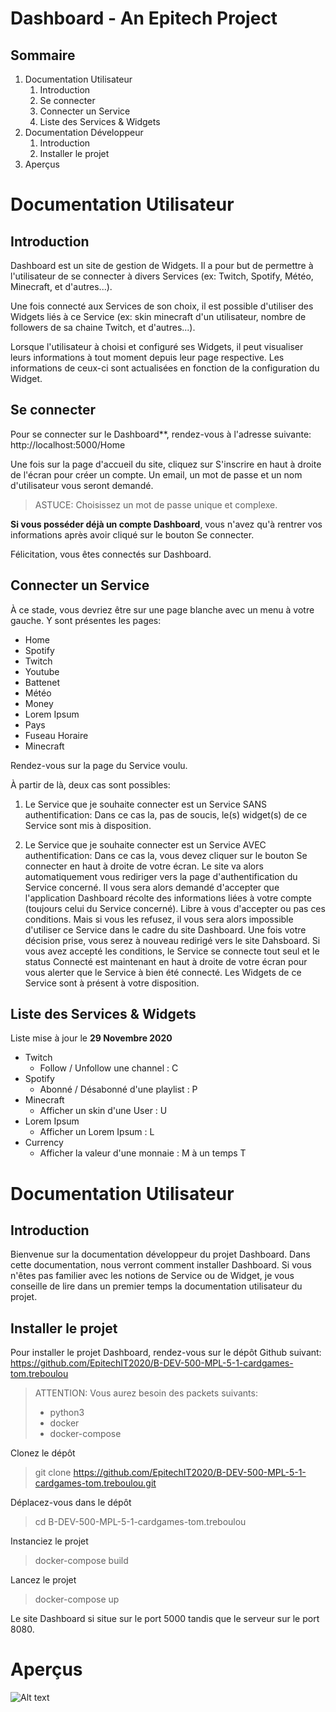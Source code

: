 # Dashboard - An Epitech Project

## Sommaire

 1. Documentation Utilisateur
	 1. Introduction
	 2. Se connecter
	 3. Connecter un Service
	 4. Liste des Services & Widgets
 2. Documentation Développeur
	 1. Introduction
	 2. Installer le projet
 3. Aperçus

# Documentation Utilisateur

## Introduction

Dashboard est un site de gestion de Widgets. Il a pour but de permettre à l'utilisateur de se connecter à divers Services (ex: Twitch, Spotify, Météo, Minecraft, et d'autres...).

Une fois connecté aux Services de son choix, il est possible d'utiliser des Widgets liés à ce Service (ex: skin minecraft d'un utilisateur, nombre de followers de sa chaine Twitch, et d'autres...).

Lorsque l'utilisateur à choisi et configuré ses Widgets, il peut visualiser leurs informations à tout moment depuis leur page respective. Les informations de ceux-ci sont actualisées en fonction de la configuration du Widget.

## Se connecter
Pour se connecter sur le Dashboard**, rendez-vous à l'adresse suivante: http://localhost:5000/Home

Une fois sur la page d'accueil du site, cliquez sur S'inscrire en haut à droite de l'écran pour créer un compte. Un email, un mot de passe et un nom d'utilisateur vous seront demandé.

> ASTUCE: Choisissez un mot de passe unique et complexe.

**Si vous posséder déjà un compte Dashboard**, vous n'avez qu'à rentrer vos informations après avoir cliqué sur le bouton Se connecter.

Félicitation, vous êtes connectés sur Dashboard.

## Connecter un Service
À ce stade, vous devriez être sur une page blanche avec un menu à votre gauche. Y sont présentes les pages:

 - Home
 - Spotify
 - Twitch
 - Youtube
 - Battenet
 - Météo
 - Money
 - Lorem Ipsum
 - Pays
 - Fuseau Horaire
 - Minecraft

Rendez-vous sur la page du Service voulu.

À partir de là, deux cas sont possibles:

 1. Le Service que je souhaite connecter est un Service SANS authentification:
Dans ce cas la, pas de soucis, le(s) widget(s) de ce Service sont mis à disposition.

 2. Le Service que je souhaite connecter est un Service AVEC authentification:
Dans ce cas la, vous devez cliquer sur le bouton Se connecter en haut à droite de votre écran. Le site va alors automatiquement vous rediriger vers la page d'authentification du Service concerné. Il vous sera alors demandé d'accepter  que l'application Dashboard récolte des informations liées à votre compte (toujours celui du Service concerné).
Libre à vous d'accepter ou pas ces conditions. Mais si vous les refusez, il vous sera alors impossible d'utiliser ce Service dans le cadre du site Dashboard.
Une fois votre décision prise, vous serez à nouveau redirigé vers le site Dahsboard. Si vous avez accepté les conditions, le Service se connecte tout seul et le status Connecté est maintenant en haut à droite de votre écran pour vous alerter que le Service à bien été connecté. Les Widgets de ce Service sont à présent à votre disposition.

## Liste des Services & Widgets

Liste mise à jour le **29 Novembre 2020**
 - Twitch
	 - Follow / Unfollow une channel : C
 - Spotify
     - Abonné / Désabonné d'une playlist : P
 - Minecraft
     - Afficher un skin d'une User : U
 - Lorem Ipsum
     - Afficher un Lorem Ipsum : L
 - Currency
     - Afficher la valeur d'une monnaie : M à un temps T

# Documentation Utilisateur

## Introduction
Bienvenue sur la documentation développeur du projet Dashboard. Dans cette documentation, nous verront comment installer Dashboard. Si vous n'êtes pas familier avec les notions de Service ou de Widget, je vous conseille de lire dans un premier temps la documentation utilisateur du projet.

## Installer le projet
Pour installer le projet Dashboard, rendez-vous sur le dépôt Github suivant: https://github.com/EpitechIT2020/B-DEV-500-MPL-5-1-cardgames-tom.treboulou

> ATTENTION: Vous aurez besoin des packets suivants:
>  - python3
>  - docker
>  - docker-compose

Clonez le dépôt
> git clone https://github.com/EpitechIT2020/B-DEV-500-MPL-5-1-cardgames-tom.treboulou.git

Déplacez-vous dans le dépôt
> cd B-DEV-500-MPL-5-1-cardgames-tom.treboulou

Instanciez le projet
> docker-compose build

Lancez le projet
> docker-compose up

Le site Dashboard si situe sur le port 5000 tandis que le serveur sur le port 8080.

# Aperçus

![Alt text](/teasing.png)
